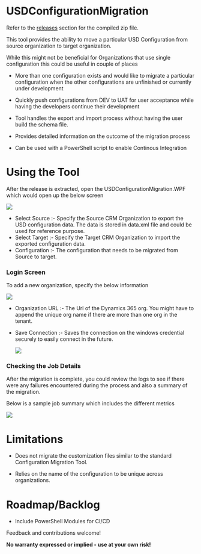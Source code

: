 # USDConfigurationMigration

Refer to the [releases](https://github.com/ramarao9/USDConfigurationMigration/releases) section for the compiled zip file.

This tool provides the ability to move a particular USD Configuration from source organization to target organization.

While this might not be beneficial for Organizations that use single configuration this could be useful in couple of places

- More than one configuration exists and would like to migrate a particular configuration when the other configurations are unfinished or currently under development

- Quickly push configurations from DEV to UAT for user acceptance while having the developers continue their development

- Tool handles the export and import process without having the user build the schema file.

- Provides detailed information on the outcome of the migration process

- Can be used with a PowerShell script to enable Continous Integration

# Using the Tool

After the release is extracted, open the USDConfigurationMigration.WPF which would open up the below screen

  ![](https://ramarao.blob.core.windows.net/usdconfigurationmigration/MigrateConfig.png)

- Select Source :- Specify the Source CRM Organization to export the USD configuration data. The data is stored in data.xml file and could be used for reference purpose.
- Select Target :- Specify the Target CRM Organization to import the exported configuration data.
- Configuration :- The configuration that needs to be migrated from Source to target. 



### Login Screen

To add a new organization, specify the below information

  ![](https://ramarao.blob.core.windows.net/usdconfigurationmigration/LoginScreen.png)

- Organization URL :- The Url of the Dynamics 365 org. You might have to append the unique org name if there are more than one org in the tenant.

- Save Connection :- Saves the connection on the windows credential securely to easily connect in the future.

  ![](https://ramarao.blob.core.windows.net/usdconfigurationmigration/SavedConnections.png)


### Checking the Job Details

After the migration is complete, you could review the logs to  see if there were any failures encountered during the process and also a summary of the migration.

Below is a sample job summary which includes the different metrics

![](https://ramarao.blob.core.windows.net/usdconfigurationmigration/SampleJobSummary.png)


# Limitations

- Does not migrate the customization files similar to the standard Configuration Migration Tool.

- Relies on the name of the configuration to be unique across organizations.



# Roadmap/Backlog

- Include PowerShell Modules for CI/CD




Feedback and contributions welcome! 

**No warranty expressed or implied - use at your own risk!**
